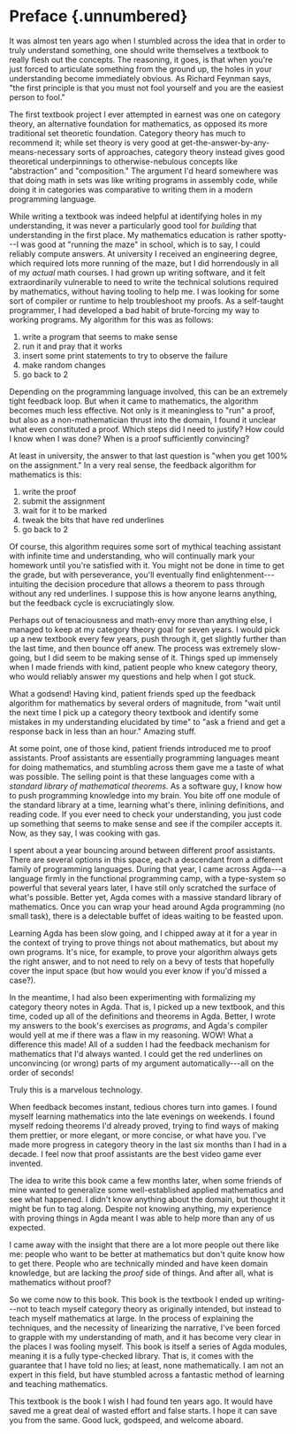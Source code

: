 # Preface {.unnumbered}

It was almost ten years ago when I stumbled across the idea that in order to
truly understand something, one should write themselves a textbook to really
flesh out the concepts. The reasoning, it goes, is that when you're just forced
to articulate something from the ground up, the holes in your understanding
become immediately obvious. As Richard Feynman says, "the first principle is
that you must not fool yourself and you are the easiest person to fool."

The first textbook project I ever attempted in earnest was one on category
theory, an alternative foundation for mathematics, as opposed its more
traditional set theoretic foundation. Category theory has much to recommend it;
while set theory is very good at get-the-answer-by-any-means-necessary sorts of
approaches, category theory instead gives good theoretical underpinnings to
otherwise-nebulous concepts like "abstraction" and "composition." The argument
I'd heard somewhere was that doing math in sets was like writing programs in
assembly code, while doing it in categories was comparative to writing them in a
modern programming language.

While writing a textbook was indeed helpful at identifying holes in my
understanding, it was never a particularly good tool for *building* that
understanding in the first place. My mathematics education is rather spotty---I
was good at "running the maze" in school, which is to say, I could reliably
compute answers. At university I received an engineering degree, which required
lots more running of the maze, but I did horrendously in all of my *actual* math
courses. I had grown up writing software, and it felt extraordinarily vulnerable
to need to write the technical solutions required by mathematics, without having
tooling to help me. I was looking for some sort of compiler or runtime to help
troubleshoot my proofs. As a self-taught programmer, I had developed a bad habit
of brute-forcing my way to working programs. My algorithm for this was as
follows:

1. write a program that seems to make sense
2. run it and pray that it works
3. insert some print statements to try to observe the failure
4. make random changes
5. go back to 2

Depending on the programming language involved, this can be an extremely tight
feedback loop. But when it came to mathematics, the algorithm becomes much less
effective. Not only is it meaningless to "run" a proof, but also as a
non-mathematician thrust into the domain, I found it unclear what even
constituted a proof. Which steps did I need to justify? How could I know when I
was done? When is a proof sufficiently convincing?

At least in university, the answer to that last question is "when you get 100%
on the assignment." In a very real sense, the feedback algorithm for mathematics
is this:

1. write the proof
2. submit the assignment
3. wait for it to be marked
4. tweak the bits that have red underlines
5. go back to 2

Of course, this algorithm requires some sort of mythical teaching assistant with
infinite time and understanding, who will continually mark your homework until
you're satisfied with it. You might not be done in time to get the grade, but
with perseverance, you'll eventually find enlightenment---intuiting the decision
procedure that allows a theorem to pass through without any red underlines. I
suppose this is how anyone learns anything, but the feedback cycle is
excruciatingly slow.

Perhaps out of tenaciousness and math-envy more than anything else, I managed to
keep at my category theory goal for seven years. I would pick up a new textbook
every few years, push through it, get slightly further than the last time, and
then bounce off anew. The process was extremely slow-going, but I did seem to be
making sense of it. Things sped up immensely when I made friends with kind,
patient people who knew category theory, who would reliably answer my questions
and help when I got stuck.

What a godsend! Having kind, patient friends sped up the feedback algorithm for
mathematics by several orders of magnitude, from "wait until the next time I
pick up a category theory textbook and identify some mistakes in my
understanding elucidated by time" to "ask a friend and get a response back in
less than an hour." Amazing stuff.

At some point, one of those kind, patient friends introduced me to proof
assistants. Proof assistants are essentially programming languages meant for
doing mathematics, and stumbling across them gave me a taste of what was
possible. The selling point is that these languages come with a *standard
library of mathematical theorems.* As a software guy, I know how to push
programming knowledge into my brain. You bite off one module of the standard
library at a time, learning what's there, inlining definitions, and reading
code. If you ever need to check your understanding, you just code up something
that seems to make sense and see if the compiler accepts it. Now, as they say,
I was cooking with gas.

I spent about a year bouncing around between different proof assistants. There
are several options in this space, each a descendant from a different family of
programming languages. During that year, I came across Agda---a language firmly
in the functional programming camp, with a type-system so powerful that several
years later, I have still only scratched the surface of what's possible. Better
yet, Agda comes with a massive standard library of mathematics. Once you can
wrap your head around Agda programming (no small task), there is a delectable
buffet of ideas waiting to be feasted upon.

Learning Agda has been slow going, and I chipped away at it for a year in the
context of trying to prove things not about mathematics, but about my own
programs. It's nice, for example, to prove your algorithm always gets the right
answer, and to not need to rely on a bevy of tests that hopefully cover the
input space (but how would you ever know if you'd missed a case?).

In the meantime, I had also been experimenting with formalizing my category
theory notes in Agda. That is, I picked up a new textbook, and this time, coded
up all of the definitions and theorems in Agda. Better, I wrote my answers to
the book's exercises as *programs*, and Agda's compiler would yell at me if
there was a flaw in my reasoning. WOW! What a difference this made! All of a
sudden I had the feedback mechanism for mathematics that I'd always wanted. I
could get the red underlines on unconvincing (or wrong) parts of my argument
automatically---all on the order of seconds!

Truly this is a marvelous technology.

When feedback becomes instant, tedious chores turn into games. I found myself
learning mathematics into the late evenings on weekends. I found myself redoing
theorems I'd already proved, trying to find ways of making them prettier, or
more elegant, or more concise, or what have you. I've made more progress in
category theory in the last six months than I had in a decade. I feel now that
proof assistants are the best video game ever invented.

The idea to write this book came a few months later, when some friends of mine
wanted to generalize some well-established applied mathematics and see what
happened. I didn't know anything about the domain, but thought it might be
fun to tag along. Despite not knowing anything, my experience with proving
things in Agda meant I was able to help more than any of us expected.

I came away with the insight that there are a lot more people out there like me:
people who want to be better at mathematics but don't quite know how to get
there. People who are technically minded and have keen domain knowledge, but are
lacking the *proof* side of things. And after all, what is mathematics without
proof?

So we come now to this book. This book is the textbook I ended up writing---not
to teach myself category theory as originally intended, but instead to teach
myself mathematics at large. In the process of explaining the techniques, and
the necessity of linearizing the narrative, I've been forced to grapple with my
understanding of math, and it has become very clear in the places I was fooling
myself. This book is itself a series of Agda modules, meaning it is a fully
type-checked library. That is, it comes with the guarantee that I have told no
lies; at least, none mathematically. I am not an expert in this field, but have
stumbled across a fantastic method of learning and teaching mathematics.

This textbook is the book I wish I had found ten years ago. It would have saved
me a great deal of wasted effort and false starts. I hope it can save you from
the same. Good luck, godspeed, and welcome aboard.

